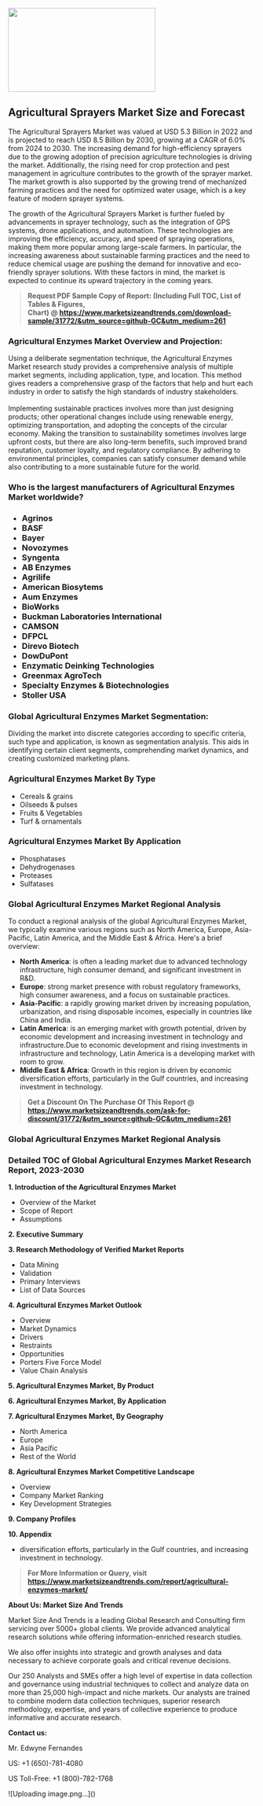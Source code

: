 <p><img class="alignnone size-medium wp-image-20088" src="https://ffe5etoiles.com/wp-content/uploads/2024/12/MST1-300x171.png" alt="" width="300" height="171" /></p><h2>Agricultural Sprayers Market Size and Forecast</h2><p>The Agricultural Sprayers Market was valued at USD 5.3 Billion in 2022 and is projected to reach USD 8.5 Billion by 2030, growing at a CAGR of 6.0% from 2024 to 2030. The increasing demand for high-efficiency sprayers due to the growing adoption of precision agriculture technologies is driving the market. Additionally, the rising need for crop protection and pest management in agriculture contributes to the growth of the sprayer market. The market growth is also supported by the growing trend of mechanized farming practices and the need for optimized water usage, which is a key feature of modern sprayer systems.</p><p>The growth of the Agricultural Sprayers Market is further fueled by advancements in sprayer technology, such as the integration of GPS systems, drone applications, and automation. These technologies are improving the efficiency, accuracy, and speed of spraying operations, making them more popular among large-scale farmers. In particular, the increasing awareness about sustainable farming practices and the need to reduce chemical usage are pushing the demand for innovative and eco-friendly sprayer solutions. With these factors in mind, the market is expected to continue its upward trajectory in the coming years.</p></p><blockquote id="" class=""><strong>Request PDF Sample Copy of Report: (Including Full TOC, List of Tables &amp; Figures, Chart)&nbsp;@&nbsp;<strong><a href="https://www.marketsizeandtrends.com/download-sample/31772/&utm_source=github-GC&utm_medium=261" target="_blank">https://www.marketsizeandtrends.com/download-sample/31772/&utm_source=github-GC&utm_medium=261</a></strong></strong></blockquote><h3 id="" class="">Agricultural Enzymes Market&nbsp;Overview and Projection:</h3><p id="" class="">Using a deliberate segmentation technique, the Agricultural Enzymes Market research study provides a comprehensive analysis of multiple market segments, including application, type, and location. This method gives readers a comprehensive grasp of the factors that help and hurt each industry in order to satisfy the high standards of industry stakeholders. <br /> <br />Implementing sustainable practices involves more than just designing products; other operational changes include using renewable energy, optimizing transportation, and adopting the concepts of the circular economy. Making the transition to sustainability sometimes involves large upfront costs, but there are also long-term benefits, such improved brand reputation, customer loyalty, and regulatory compliance. By adhering to environmental principles, companies can satisfy consumer demand while also contributing to a more sustainable future for the world.</p><h3 id="" class="">Who is the largest manufacturers of&nbsp;Agricultural Enzymes Market worldwide?</h3><h3 class=""><p><ul><li>Agrinos </li><li> BASF </li><li> Bayer </li><li> Novozymes </li><li> Syngenta </li><li> AB Enzymes </li><li> Agrilife </li><li> American Biosytems </li><li> Aum Enzymes </li><li> BioWorks </li><li> Buckman Laboratories International </li><li> CAMSON </li><li> DFPCL </li><li> Direvo Biotech </li><li> DowDuPont </li><li> Enzymatic Deinking Technologies </li><li> Greenmax AgroTech </li><li> Specialty Enzymes & Biotechnologies </li><li> Stoller USA</li></ul></p></h3><h3 id="" class="">Global&nbsp;Agricultural Enzymes Market Segmentation:</h3><p id="" class="">Dividing the market into discrete categories according to specific criteria, such type and application, is known as segmentation analysis. This aids in identifying certain client segments, comprehending market dynamics, and creating customized marketing plans.</p><h3 id="" class="">Agricultural Enzymes Market&nbsp;By Type</h3><p><p><ul><li>Cereals & grains </li><li> Oilseeds & pulses </li><li> Fruits & Vegetables </li><li> Turf & ornamentals</p></li></ul></p></p><h3 id="" class="">Agricultural Enzymes Market&nbsp;By Application</h3><p class=""><p><ul><li>Phosphatases </li><li> Dehydrogenases </li><li> Proteases </li><li> Sulfatases</li></ul></p></p><h3 id="" class="">Global Agricultural Enzymes Market Regional Analysis</h3><p id="" class="">To conduct a regional analysis of the global Agricultural Enzymes Market, we typically examine various regions such as North America, Europe, Asia-Pacific, Latin America, and the Middle East &amp; Africa. Here's a brief overview:</p><ul><li><strong>North America</strong>: is often a leading market due to advanced technology infrastructure, high consumer demand, and significant investment in R&amp;D.</li><li><strong>Europe</strong>: strong market presence with robust regulatory frameworks, high consumer awareness, and a focus on sustainable practices.</li><li><strong>Asia-Pacific</strong>: a rapidly growing market driven by increasing population, urbanization, and rising disposable incomes, especially in countries like China and India.</li><li><strong>Latin America</strong>: is an emerging market with growth potential, driven by economic development and increasing investment in technology and infrastructure.Due to economic development and rising investments in infrastructure and technology, Latin America is a developing market with room to grow.</li><li><strong>Middle East &amp; Africa</strong>: Growth in this region is driven by economic diversification efforts, particularly in the Gulf countries, and increasing investment in technology.</li></ul><blockquote id="" class=""><strong>Get a Discount On The Purchase Of This Report @ <strong><a href="https://www.marketsizeandtrends.com/ask-for-discount/31772/&utm_source=github-GC&utm_medium=261" target="_blank">https://www.marketsizeandtrends.com/ask-for-discount/31772/&utm_source=github-GC&utm_medium=261</a></strong></strong></blockquote><h3 id="" class="">Global Agricultural Enzymes Market Regional Analysis</h3><h3 id="" class="">Detailed TOC of Global Agricultural Enzymes Market Research Report, 2023-2030</h3><p id="" class=""><strong>1. Introduction of the Agricultural Enzymes Market</strong></p><ul><li>Overview of the Market</li><li>Scope of Report</li><li>Assumptions</li></ul><p id="" class=""><strong>2. Executive Summary</strong></p><p id="" class=""><strong>3. Research Methodology of Verified Market Reports</strong></p><ul><li>Data Mining</li><li>Validation</li><li>Primary Interviews</li><li>List of Data Sources</li></ul><p id="" class=""><strong>4. Agricultural Enzymes Market Outlook</strong></p><ul><li>Overview</li><li>Market Dynamics</li><li>Drivers</li><li>Restraints</li><li>Opportunities</li><li>Porters Five Force Model</li><li>Value Chain Analysis</li></ul><p id="" class=""><strong>5. Agricultural Enzymes Market, By Product</strong></p><p id="" class=""><strong>6. Agricultural Enzymes Market, By Application</strong></p><p id="" class=""><strong>7. Agricultural Enzymes Market, By Geography</strong></p><ul><li>North America</li><li>Europe</li><li>Asia Pacific</li><li>Rest of the World</li></ul><p id="" class=""><strong>8. Agricultural Enzymes Market Competitive Landscape</strong></p><ul><li>Overview</li><li>Company Market Ranking</li><li>Key Development Strategies</li></ul><p id="" class=""><strong>9. Company Profiles</strong></p><p id="" class=""><strong>10. Appendix</strong></p><ul><li>diversification efforts, particularly in the Gulf countries, and increasing investment in technology.</li></ul><blockquote id="" class=""><strong>For More Information or Query, visit <strong><strong><a href="https://www.marketsizeandtrends.com/report/agricultural-enzymes-market/" target="_blank">https://www.marketsizeandtrends.com/report/agricultural-enzymes-market/</a></strong></strong></strong></blockquote><p id="" class=""><strong>About Us: Market Size And Trends</strong></p><p id="" class="">Market Size And Trends is a leading Global Research and Consulting firm servicing over 5000+ global clients. We provide advanced analytical research solutions while offering information-enriched research studies.</p><p id="" class="">We also offer insights into strategic and growth analyses and data necessary to achieve corporate goals and critical revenue decisions.</p><p id="" class="">Our 250 Analysts and SMEs offer a high level of expertise in data collection and governance using industrial techniques to collect and analyze data on more than 25,000 high-impact and niche markets. Our analysts are trained to combine modern data collection techniques, superior research methodology, expertise, and years of collective experience to produce informative and accurate research.</p><p id="" class=""><strong>Contact us:</strong></p><p id="" class="">Mr. Edwyne Fernandes</p><p id="" class="">US: +1 (650)-781-4080</p><p id="" class="">US Toll-Free: +1 (800)-782-1768</p>
![Uploading image.png…]()

